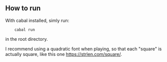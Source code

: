 ## How to run 
With cabal installed, simly run:
``` 
    cabal run 
```
in the root directory.

I recommend using a quadratic font when playing, so that each "square" is actually square, like this one https://strlen.com/square/.